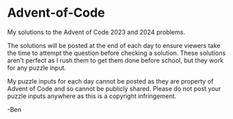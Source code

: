 # Advent-of-Code
My solutions to the Advent of Code 2023 and 2024 problems.

The solutions will be posted at the end of each day to ensure viewers take the time to attempt the question before checking a solution. These solutions aren't perfect as I rush them to get them done before school, but they work for any puzzle input.

My puzzle inputs for each day cannot be posted as they are property of Advent of Code and so cannot be publicly shared. Please do not post your puzzle inputs anywhere as this is a copyright infringement. 

-Ben
